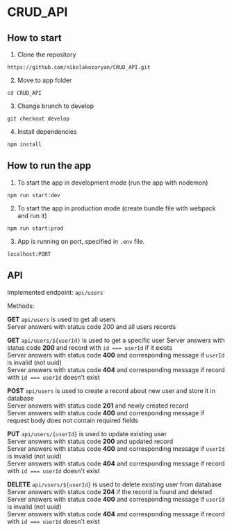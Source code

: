 # CRUD_API
## How to start

1. Clone the repository
```
https://github.com/nikolakozaryan/CRUD_API.git
```
2. Move to app folder
```
cd CRUD_API
```
3. Change brunch to develop
```
git checkout develop
```
4. Install dependencies
```
npm install
```
## How to run the app
1. To start the app in development mode (run the app with nodemon)
```
npm run start:dev
```
2. To start the app in production mode (create bundle file with webpack and run it)
```
npm run start:prod
```
3. App is running on port, specified in `.env` file.
```
localhost:PORT
```
## API

Implemented endpoint: `api/users`

Methods:

**GET** `api/users` is used to get all users  
Server answers with status code 200 and all users records
  
**GET** `api/users/${userId}` is used to get a specific user
Server answers with status code **200** and record with `id === userId` if it exists  
Server answers with status code **400** and corresponding message if `userId` is invalid (not uuid)  
Server answers with status code **404** and corresponding message if record with `id === userId` doesn't exist  
   
**POST** `api/users` is used to create a record about new user and store it in database  
Server answers with status code **201** and newly created record  
Server answers with status code **400** and corresponding message if request body does not contain required fields  
   
**PUT** `api/users/{userId}` is used to update existing user  
Server answers with status code **200** and updated record  
Server answers with status code **400** and corresponding message if `userId` is invalid (not uuid)  
Server answers with status code **404** and corresponding message if record with `id === userId` doesn't exist  
   
**DELETE** `api/users/${userId}` is used to delete existing user from database  
Server answers with status code **204** if the record is found and deleted  
Server answers with status code **400** and corresponding message if `userId` is invalid (not uuid)  
Server answers with status code **404** and corresponding message if record with `id === userId` doesn't exist 
